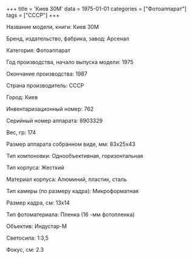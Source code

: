 +++
title = 'Киев 30М'
data = 1975-01-01
categories = ["Фотоаппарат"]
tags = ["СССР"]
+++

Название модели, книги: Киев 30М

Бренд, издательство, фабрика, завод: Арсенал

Категория: Фотоаппарат

Год производства, начало выпуска модели: 1975

Окончание производства: 1987

Страна производитель: СССР

Город: Киев

Инвентаризационный номер: 762

Серийный номер аппарата: 8903329

Вес, гр: 174

Размер аппарата  собранном виде, мм: 83х25х43

Тип компоновки: Однообъективная, горизонтальная

Тип корпуса: Жесткий

Материал корпуса: Алюминий, пластик, сталь

Тип камеры (по размеру кадра): Микроформатная

Размер кадра, см: 13х14

Тип фотоматериала: Пленка (16 -мм фотопленка)

Объектив: Индустар-М

Светосила: 1:3,5

Фокус, см: 2.3

